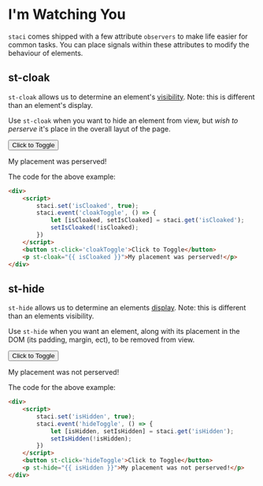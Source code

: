 # I'm Watching You
`staci` comes shipped with a few attribute `observers` to make life easier for common tasks. You can place signals within these attributes to modify the behaviour of elements.

## st-cloak
`st-cloak` allows us to determine an element's [visibility](https://developer.mozilla.org/en-US/docs/Web/CSS/visibility). Note: this is different than an element's display.

Use `st-cloak` when you want to hide an element from view, but *wish to perserve* it's place in the overall layut of the page.

<div class='flex flex-col gap-4 pb-4'>
    <script>
        staci.set('isCloaked', true);
        staci.event('cloakToggle', () => {
            let [isCloaked, setIsCloaked] = staci.get('isCloaked');
            setIsCloaked(!isCloaked);
        })
    </script>
    <button st-click='cloakToggle' class='border border-gray-800 text-gray-400 w-fit px-2 py-1 rounded text-sm'>Click to Toggle</button>
    <p st-cloak="{{ isCloaked }}" class='p-4 rounded text-sm border border-gray-800 text-gray-400'>My placement was perserved!</p>
</div>

The code for the above example:
```html
<div>
    <script>
        staci.set('isCloaked', true);
        staci.event('cloakToggle', () => {
            let [isCloaked, setIsCloaked] = staci.get('isCloaked');
            setIsCloaked(!isCloaked);
        })
    </script>
    <button st-click='cloakToggle'>Click to Toggle</button>
    <p st-cloak="{{ isCloaked }}">My placement was perserved!</p>
</div>
```

## st-hide
`st-hide` allows us to determine an elements [display](https://developer.mozilla.org/en-US/docs/Web/CSS/display). Note: this is different than an elements visibility.

Use `st-hide` when you want an element, along with its placement in the DOM (its padding, margin, ect), to be removed from view.

<div class='flex flex-col gap-4 pb-4'>
    <script>
        staci.set('isHidden', true);
        staci.event('hideToggle', () => {
            let [isHidden, setIsHidden] = staci.get('isHidden');
            setIsHidden(!isHidden);
        })
    </script>
    <button st-click='hideToggle' class='border border-gray-800 text-gray-400 w-fit px-2 py-1 rounded text-sm'>Click to Toggle</button>
    <p st-hide="{{ isHidden }}" class='p-4 rounded text-sm border border-gray-800 text-gray-400'>My placement was not perserved!</p>
</div>

The code for the above example:
```html
<div>
    <script>
        staci.set('isHidden', true);
        staci.event('hideToggle', () => {
            let [isHidden, setIsHidden] = staci.get('isHidden');
            setIsHidden(!isHidden);
        })
    </script>
    <button st-click='hideToggle'>Click to Toggle</button>
    <p st-hide="{{ isHidden }}">My placement was not perserved!</p>
</div>
```
